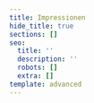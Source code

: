 ```yaml
---
title: Impressionen
hide_title: true
sections: []
seo:
  title: ''
  description: ''
  robots: []
  extra: []
template: advanced
---
```

